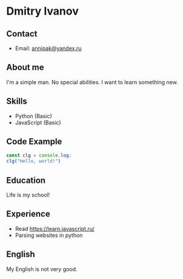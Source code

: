 # Dmitry Ivanov

## Contact
- Email: annipak@yandex.ru

## About me
I'm a simple man. No special abilities. I want to learn something new.

## Skills
- Python (Basic)
- JavaScript (Basic)

## Code Example
```javascript
const clg = console.log;
clg("Hello, world!")
```

## Education
Life is my school!

## Experience
- Read https://learn.javascript.ru/
- Parsing websites in python

## English
My English is not very good. 